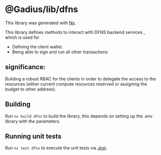 # @Gadius/lib/dfns

This library was generated with [Nx](https://nx.dev).

This library defines methods to interact with DFNS backend services , which is used for 
- Defining the client wallet.
- Being able to sign and run all other transactions


## significance: 

Building a robust RBAC for the clients in order to delegate the access to the resources (either current compute resources reserved or assigning the budget to other address).  

## Building

Run `nx build dfns` to build the library, this depends on setting up the .env library with the parameters.



## Running unit tests

Run `nx test dfns` to execute the unit tests via [Jest](https://jestjs.io).
